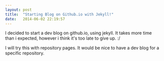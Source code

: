 ```yaml
---
layout: post
title:  "Starting Blog on Github.io with Jekyll!"
date:   2014-06-02 22:19:57
---
```

I decided to start a dev blog on github.io, using jekyll. 
It takes more time than i expected, however i think it's too late to give up. :/

I will try this with repository pages. It would be nice to have a dev blog for a
specific repository.
